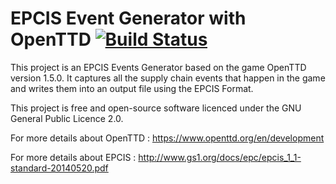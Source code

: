
# EPCIS Event Generator with OpenTTD [![Build Status](https://travis-ci.org/AnesBendimerad/EPCIS-Events-Generator-Based-On-OpenTTD.svg?branch=master)](https://travis-ci.org/AnesBendimerad/EPCIS-Events-Generator-Based-On-OpenTTD)


This project is an EPCIS Events Generator based on the game OpenTTD version 1.5.0. It captures all the supply chain events that happen in the game and writes them into an output file using the EPCIS Format.

This project is free and open-source software licenced under the GNU General Public Licence 2.0.

For more details about OpenTTD : https://www.openttd.org/en/development

For more details about EPCIS : http://www.gs1.org/docs/epc/epcis_1_1-standard-20140520.pdf
